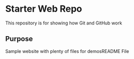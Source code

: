 # Starter Web Repo

This repository is for showing how Git and GitHub work

## Purpose

Sample website with plenty of files for demosREADME File
